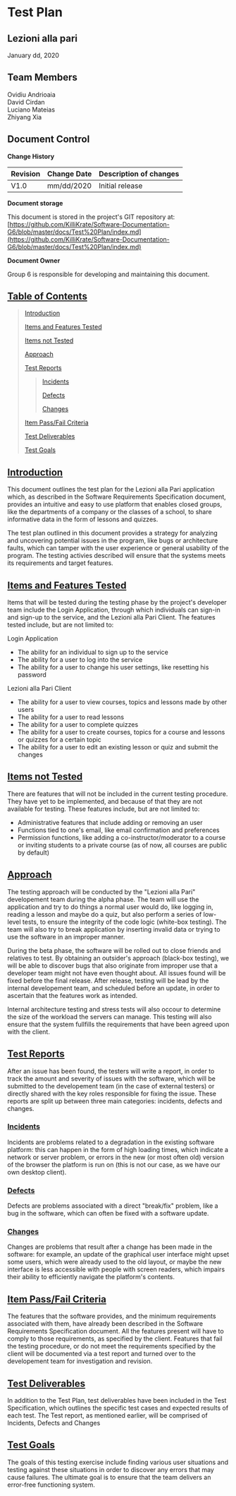 # Test Plan

## Lezioni alla pari
January dd, 2020

## Team Members
Ovidiu Andrioaia  
David Cirdan  
Luciano Mateias  
Zhiyang Xia


## Document Control
**Change History**

| Revision | Change Date | Description of changes |
| -------- | ----------- | ---------------------- |
| V1.0     | mm/dd/2020  | Initial release        |

**Document storage**    

This document is stored in the project's GIT repository at:
[https://github.com/KilliKrate/Software-Documentation-G6/blob/master/docs/Test%20Plan/index.md](https://github.com/KilliKrate/Software-Documentation-G6/blob/master/docs/Test%20Plan/index.md)
 
**Document Owner**

Group 6 is responsible for developing and maintaining this document.

## [Table of Contents](#table-of-contents)

> [Introduction](#introduction)
>
> [Items and Features Tested](#items-and-features-tested)
>
> [Items not Tested](#items-not-tested)
>
> [Approach](#approach)
>
> [Test Reports](#test-reports)
>> [Incidents](#incidents)
>>
>> [Defects](#defects)
>>
>> [Changes](#changes)
>
> [Item Pass/Fail Criteria](#item-pass/fail-criteria)
>
> [Test Deliverables](#test-deliverables)
>
> [Test Goals](#test-goals)


## [Introduction](#introduction)

This document outlines the test plan for the Lezioni alla Pari application which, as described in the Software Requirements Specification document, provides an intuitive and easy to use platform that enables closed groups, like the departments of a company or the classes of a school, to share informative data in the form of lessons and quizzes.

The test plan outlined in this document provides a strategy for analyzing and uncovering potential issues in the program, like bugs or architecture faults, which can tamper with the user experience or general usability of the program. The testing activies described will ensure that the systems meets its requirements and target features.

## [Items and Features Tested](#items-and-features-tested)

Items that will be tested during the testing phase by the project's developer team include  the Login Application, through which individuals can sign-in and sign-up to the service, and the Lezioni alla Pari Client. The features tested include, but are not limited to:

Login Application  

- The ability for an individual to sign up to the service
- The ability for a user to log into the service
- The ability for a user to change his user settings, like resetting his password

Lezioni alla Pari Client

- The ability for a user to view courses, topics and lessons made by other users
- The ability for a user to read lessons
- The ability for a user to complete quizzes
- The ability for a user to create courses, topics for a course and lessons or quizzes for a certain topic
- The ability for a user to edit an existing lesson or quiz and submit the changes

## [Items not Tested](#items-not-tested)

There are features that will not be included in the current testing procedure. They have yet to be implemented, and because of that they are not available for testing. These features include, but are not limited to:

- Administrative features that include adding or removing an user
- Functions tied to one's email, like email confirmation and preferences
- Permission functions, like adding a co-instructor/moderator to a course or inviting students to a private course (as of now, all courses are public by default)

## [Approach](#approach)

The testing approach will be conducted by the "Lezioni alla Pari" developement team during the alpha phase. The team will use the application and try to do things a normal user would do, like logging in, reading a lesson and maybe do a quiz, but also perform a series of low-level tests, to ensure the integrity of the code logic (white-box testing). The team will also try to break application by inserting invalid data or trying to use the software in an improper manner.

During the beta phase, the software will be rolled out to close friends and relatives to test. By obtaining an outsider's approach (black-box testing), we will be able to discover bugs that also originate from improper use that a developer team might not have even thought about. All issues found will be fixed before the final release. After release, testing will be lead by the internal developement team, and scheduled before an update, in order to ascertain that the features work as intended.

Internal architecture testing and stress tests will also occour to determine the size of the workload the servers can manage. This testing will also ensure that the system fullfills the requirements that have been agreed upon with the client.

## [Test Reports](#test-reports)

After an issue has been found, the testers will write a report, in order to track the amount and severity of issues with the software, which will be submitted to the developement team (in the case of external testers) or directly shared with the key roles responsible for fixing the issue. These reports are split up between three main categories: incidents, defects and changes.

### [Incidents](#incidents)

Incidents are problems related to a degradation in the existing software platform: this can happen in the form of high loading times, which indicate a network or server problem, or errors in the new (or most often old) version of the browser the platform is run on (this is not our case, as we have our own desktop client).

### [Defects](#defects)

Defects are problems associated with a direct "break/fix" problem, like a bug in the software, which can often be fixed with a software update.

### [Changes](#changes)

Changes are problems that result after a change has been made in the software: for example, an update of the graphical user interface might upset some users, which were already used to the old layout, or maybe the new interface is less accessible with people with screen readers, which impairs their ability to efficiently navigate the platform's contents.

## [Item Pass/Fail Criteria](#item-passfail-criteria)

The features that the software provides, and the minimum requirements associated with them, have already been described in the Software Requirements Specification document. All the features present will have to comply to those requirements, as specified by the client. Features that fail the testing procedure, or do not meet the requirements specified by the client will be documented via a test report and turned over to the developement team for investigation and revision.

## [Test Deliverables](#test-deliverables)

In addition to the Test Plan, test deliverables have been included in the Test Specification, which outlines the specific test cases and expected results of each test. The Test report, as mentioned earlier, will be comprised of Incidents, Defects and Changes

## [Test Goals](#test-goals)

The goals of this testing exercise include finding various user situations and testing against these situations in order to discover any errors that may cause failures. The ultimate goal is to ensure that the team delivers an error-free functioning system. 